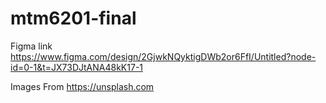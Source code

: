 # mtm6201-final

Figma link https://www.figma.com/design/2GjwkNQyktigDWb2or6FfI/Untitled?node-id=0-1&t=JX73DJtANA48kK17-1 

Images From https://unsplash.com 
